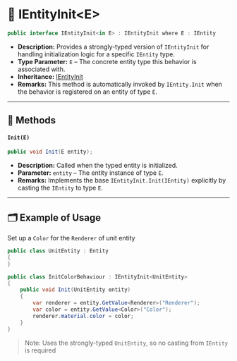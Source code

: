 #  🧩 IEntityInit&lt;E&gt;

```csharp
public interface IEntityInit<in E> : IEntityInit where E : IEntity
```

- **Description:** Provides a strongly-typed version of `IEntityInit` for handling initialization logic for a specific
  `IEntity` type.
- **Type Parameter:** `E` – The concrete entity type this behavior is associated with.
- **Inheritance:** [IEntityInit](IEntityInit.md)
- **Remarks:** This method is automatically invoked by `IEntity.Init` when the behavior is registered on an entity of
  type `E`.

---

## 🏹 Methods

#### `Init(E)`

```csharp
public void Init(E entity);
```

- **Description:** Called when the typed entity is initialized.
- **Parameter:** `entity` – The entity instance of type `E`.
- **Remarks:** Implements the base `IEntityInit.Init(IEntity)` explicitly by casting the `IEntity` to type `E`.

---

## 🗂 Example of Usage

Set up a `Color` for the `Renderer` of unit entity

```csharp
public class UnitEntity : Entity
{
}
```

```csharp
public class InitColorBehaviour : IEntityInit<UnitEntity>
{
    public void Init(UnitEntity entity)
    {
        var renderer = entity.GetValue<Renderer>("Renderer");
        var color = entity.GetValue<Color>("Color");
        renderer.material.color = color;
    }
}
```

> Note: Uses the strongly-typed `UnitEntity`, so no casting from `IEntity` is required
